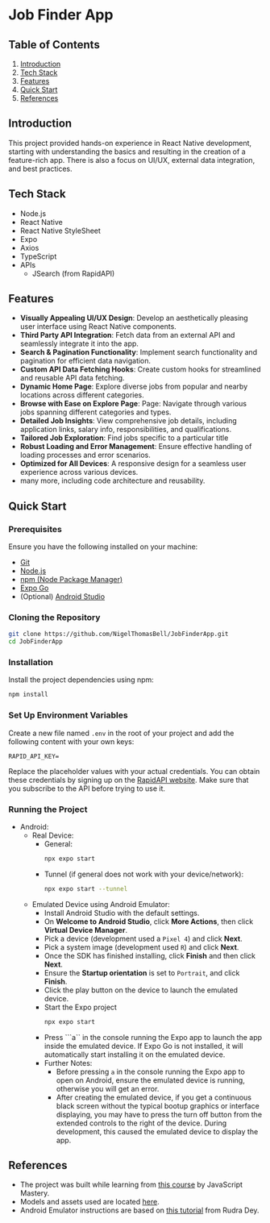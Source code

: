 # Job Finder App
## Table of Contents
1. [Introduction](#introduction)
2. [Tech Stack](#tech-stack)
3. [Features](#features)
4. [Quick Start](#quick-start)
5. [References](#references)

## <a name="introduction">Introduction</a>
This project provided hands-on experience in React Native development, starting with understanding the basics and resulting in the creation of a feature-rich app. There is also a focus on UI/UX, external data integration, and best practices.

## <a name="tech-stack">Tech Stack</a>
- Node.js
- React Native
- React Native StyleSheet
- Expo
- Axios
- TypeScript
- APIs
    - JSearch (from RapidAPI)

## <a name="features">Features</a>
- **Visually Appealing UI/UX Design**: Develop an aesthetically pleasing user interface using React Native components.
- **Third Party API Integration**: Fetch data from an external API and seamlessly integrate it into the app.
- **Search & Pagination Functionality**: Implement search functionality and pagination for efficient data navigation.
- **Custom API Data Fetching Hooks**: Create custom hooks for streamlined and reusable API data fetching.
- **Dynamic Home Page**: Explore diverse jobs from popular and nearby locations across different categories.
- **Browse with Ease on Explore Page**: Page: Navigate through various jobs spanning different categories and types.
- **Detailed Job Insights**: View comprehensive job details, including application links, salary info, responsibilities, and qualifications.
- **Tailored Job Exploration**: Find jobs specific to a particular title 
- **Robust Loading and Error Management**: Ensure effective handling of loading processes and error scenarios. 
- **Optimized for All Devices**: A responsive design for a seamless user experience across various devices.
- many more, including code architecture and reusability.

## <a name="quick-start">Quick Start</a>
### Prerequisites
Ensure you have the following installed on your machine:
- [Git](https://git-scm.com/)
- [Node.js](https://nodejs.org/en)
- [npm (Node Package Manager)](https://www.npmjs.com/)
- [Expo Go](https://expo.dev/client)
- (Optional) [Android Studio](https://developer.android.com/studio)

### Cloning the Repository
```bash
git clone https://github.com/NigelThomasBell/JobFinderApp.git
cd JobFinderApp
```

### Installation
Install the project dependencies using npm:
```bash
npm install
```

### Set Up Environment Variables
Create a new file named `.env` in the root of your project and add the following content with your own keys:
```env
RAPID_API_KEY=
```
Replace the placeholder values with your actual credentials. You can obtain these credentials by signing up on the [RapidAPI website](https://rapidapi.com/letscrape-6bRBa3QguO5/api/jsearch). Make sure that you subscribe to the API before trying to use it.

### Running the Project
* Android:
    * Real Device:
        * General:
            ```bash
            npx expo start
            ```
        * Tunnel (if general does not work with your device/network):
            ```bash
            npx expo start --tunnel
            ```
    * Emulated Device using Android Emulator:
        * Install Android Studio with the default settings.
        * On __Welcome to Android Studio__, click __More Actions__, then click __Virtual Device Manager__.
        * Pick a device (development used a ```Pixel 4```) and click __Next__.
        * Pick a system image (development used ```R```) and click __Next__.
        * Once the SDK has finished installing, click __Finish__ and then click __Next__.
        * Ensure the __Startup orientation__ is set to ```Portrait```, and click __Finish__.
        * Click the play button on the device to launch the emulated device.
        * Start the Expo project 
            ```bash
            npx expo start
            ```
        * Press ```a`` in the console running the Expo app to launch the app inside the emulated device. If Expo Go is not installed, it will automatically start installing it on the emulated device.
        * Further Notes: 
            * Before pressing ```a``` in the console running the Expo app to open on Android, ensure the emulated device is running, otherwise you will get an error.
            * After creating the emulated device, if you get a continuous black screen without the typical bootup graphics or interface displaying, you may have to press the turn off button from the extended controls to the right of the device. During development, this caused the emulated device to display the app.


## <a name="references">References</a>
* The project was built while learning from [this course](https://www.youtube.com/watch?v=mJ3bGvy0WAY) by JavaScript Mastery.
* Models and assets used are located [here](https://drive.google.com/file/d/1VGr3R-3uta9xNj17eRHMxTELhtE2LaCm/view).
* Android Emulator instructions are based on [this tutorial](https://www.youtube.com/watch?v=WkXrDvImVXc) from Rudra Dey.
